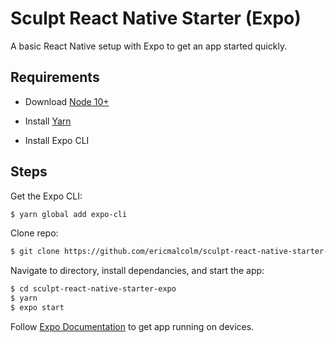 # Sculpt React Native Starter (Expo)

A basic React Native setup with Expo to get an app started quickly.

## Requirements

- Download [Node 10+](https://nodejs.org/en/download/)

- Install [Yarn](https://yarnpkg.com/lang/en/docs/install/#mac-stable) 

- Install Expo CLI

## Steps

Get the Expo CLI:
```bash
$ yarn global add expo-cli
```

Clone repo:
```bash
$ git clone https://github.com/ericmalcolm/sculpt-react-native-starter-expo.git
```

Navigate to directory, install dependancies, and start the app:

```bash
$ cd sculpt-react-native-starter-expo
$ yarn
$ expo start
```

Follow [Expo Documentation](https://docs.expo.io/versions/latest/workflow/up-and-running/#open-the-app-on-your-phone-or) to get app running on devices.